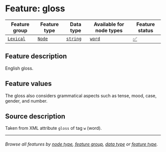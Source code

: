 # Feature: gloss <a name="start"></a>

Feature group | Feature type | Data type | Available for node types | Feature status
---  | --- | --- | --- | ---
[`Lexical`](featuresbygroup.md#lexical-features) | [`Node`](featuresbyfeaturetype.md#node-features) | [`string`](featuresbydatatype.md#string-datatype)  | [`word`](featuresbynodetype.md#word-nodes) |[✅](featuresbystatus.md#Trustworthy "Trustworthy")

## Feature description

English gloss.

## Feature values

The gloss also considers grammatical aspects such as tense, mood, case, gender, and number.

## Source description

Taken from XML attribute `gloss` of tag `w` (word).

---
###### *Browse all features by [node type](featuresbynodetype.md#start), [feature group](featuresbygroup.md#start), [data type](featuresbydatatype.md#start)  or [feature type](featuresbyfeaturetype.md#start).*
